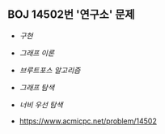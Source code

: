 ## BOJ 14502번 '연구소' 문제 

* _구현_
* _그래프 이론_
* _브루트포스 알고리즘_
* _그래프 탐색_
* _너비 우선 탐색_

* https://www.acmicpc.net/problem/14502
